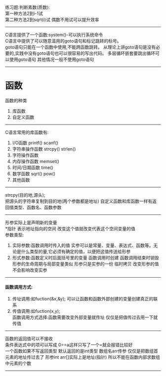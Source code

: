 练习题:判断素数(质数):  
第一种方法2到i-1试  
第二种方法2到sqrt(i)试
偶数不用试可以提升效率

---
C语言提供了一个函数:system()-可以执行系统命令  
C语言中提供了可以随意滥用的goto语句和标记跳转的标号。  
goto语句只能在一个函数中使用,不能跨函数跳转。
从理论上讲goto语句是没有必要的,实践中没有goto语句也可以很容易的写出代码。
多层循环嵌套要跳出循环可以使用goto语句 其他情况一般不使用goto语句  

---
# 函数
函数的种类  
1. 库函数  
2. 自定义函数 

---
C语言常用的库函数有:
1. I/O函数  printf() scanf()
2. 字符串操作函数  strcpy() strlen()
3. 字符操作函数  
4. 内存操作函数  memset()
5. 时间/日期函数  time()
6. 数学函数  sqrt() pow()
7. 其他函数  

---
strcpy(目的地,源头);  
把源头的字符串复制到目的地(两个参数都是地址)
自定义函数和库函数一样有返回值类型、函数名、函数参数

---  
形参实际上是声明新的变量  
*指针 表示地址指向的空间 改变这个值就改变代表这个空间变量的值  
参数类型:
1. 实际参数:函数调用时传入的值 实参可以是常量、变量、表达式、函数等。无论是什么类型的量,它必须有确定的值，以便把这值传送给形参  
2. 形式参数:函数定义时后面括号里的变量 函数调用时创建 函数调用结束时销毁 形参的生命周期与局部变量类似 形参只是实参的一份 临时拷贝 改变形参的值不会影响改变实参

---  
#### 函数调用方式:   
1. 传址调用:如fuction(&x,&y); 可以让函数和函数外部创建的变量创建真正的联系  
2. 传值调用:如fuction(x,y);  
函数调用方式选择:函数需要改变外部变量就传址 仅仅是把值传过去用一下就传值  

---
函数的返回值可以不接收  
条件表达式中的项可以写成 0==a这样只写了一个=就会报错比较好  
一个函数如果不写返回类型 默认返回的是int类型 
数组名arr传参 仅仅是把数组首元素的地址传过去了 形参int arr[]实际上是地址(指针)  所以不能在函数内部求数组中元素的个数

---

